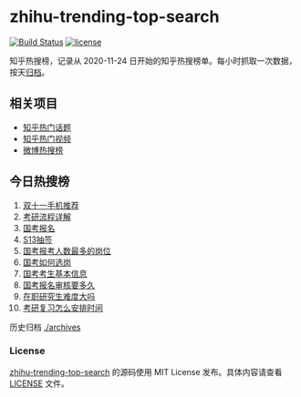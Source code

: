 # zhihu-trending-top-search

[![Build Status](https://github.com/justjavac/zhihu-trending-top-search/workflows/ci/badge.svg?branch=main)](https://github.com/justjavac/zhihu-trending-top-search/actions)
[![license](https://img.shields.io/github/license/justjavac/zhihu-trending-top-search)](https://github.com/justjavac/zhihu-trending-top-search/blob/main/LICENSE)

知乎热搜榜，记录从 2020-11-24 日开始的知乎热搜榜单。每小时抓取一次数据，按天[归档](./archives)。

## 相关项目

- [知乎热门话题](https://github.com/justjavac/zhihu-trending-hot-questions)
- [知乎热门视频](https://github.com/justjavac/zhihu-trending-hot-video)
- [微博热搜榜](https://github.com/justjavac/weibo-trending-hot-search)

## 今日热搜榜

<!-- BEGIN -->
<!-- 最后更新时间 Tue Oct 31 2023 06:06:37 GMT+0800 (China Standard Time) -->

1. [双十一手机推荐](https://www.zhihu.com/search?q=%E5%8F%8C%E5%8D%81%E4%B8%80%E6%89%8B%E6%9C%BA%E6%8E%A8%E8%8D%90)
1. [考研流程详解](https://www.zhihu.com/search?q=%E8%80%83%E7%A0%94%E6%B5%81%E7%A8%8B%E8%AF%A6%E8%A7%A3)
1. [国考报名](https://www.zhihu.com/search?q=%E5%9B%BD%E8%80%83%E6%8A%A5%E5%90%8D)
1. [S13抽签](https://www.zhihu.com/search?q=S13%E6%8A%BD%E7%AD%BE)
1. [国考报考人数最多的岗位](https://www.zhihu.com/search?q=%E5%9B%BD%E8%80%83%E6%8A%A5%E8%80%83%E4%BA%BA%E6%95%B0%E6%9C%80%E5%A4%9A%E7%9A%84%E5%B2%97%E4%BD%8D)
1. [国考如何选岗](https://www.zhihu.com/search?q=%E5%9B%BD%E8%80%83%E5%A6%82%E4%BD%95%E9%80%89%E5%B2%97)
1. [国考考生基本信息](https://www.zhihu.com/search?q=%E5%9B%BD%E8%80%83%E8%80%83%E7%94%9F%E5%9F%BA%E6%9C%AC%E4%BF%A1%E6%81%AF)
1. [国考报名审核要多久](https://www.zhihu.com/search?q=%E5%9B%BD%E8%80%83%E6%8A%A5%E5%90%8D%E5%AE%A1%E6%A0%B8%E8%A6%81%E5%A4%9A%E4%B9%85)
1. [在职研究生难度大吗](https://www.zhihu.com/search?q=%E5%9C%A8%E8%81%8C%E7%A0%94%E7%A9%B6%E7%94%9F%E9%9A%BE%E5%BA%A6%E5%A4%A7%E5%90%97)
1. [考研复习怎么安排时间](https://www.zhihu.com/search?q=%E8%80%83%E7%A0%94%E5%A4%8D%E4%B9%A0%E6%80%8E%E4%B9%88%E5%AE%89%E6%8E%92%E6%97%B6%E9%97%B4)

<!-- END -->

历史归档 [./archives](./archives)

### License

[zhihu-trending-top-search](https://github.com/justjavac/zhihu-trending-top-search) 的源码使用 MIT License
发布。具体内容请查看 [LICENSE](./LICENSE) 文件。

